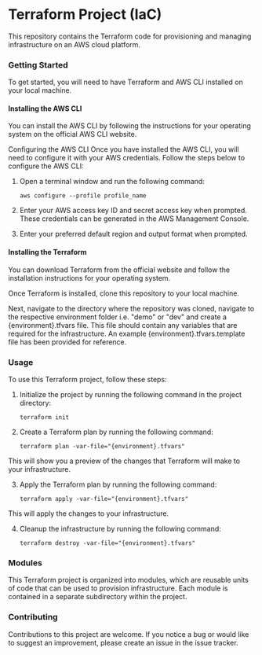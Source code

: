# Terraform Project (IaC)
This repository contains the Terraform code for provisioning and managing infrastructure on an AWS cloud platform.

### Getting Started
To get started, you will need to have Terraform and AWS CLI installed on your local machine. 

#### Installing the AWS CLI
You can install the AWS CLI by following the instructions for your operating system on the official AWS CLI website.

Configuring the AWS CLI
Once you have installed the AWS CLI, you will need to configure it with your AWS credentials. Follow the steps below to configure the AWS CLI:

1) Open a terminal window and run the following command:
    ```
    aws configure --profile profile_name
    ```
2) Enter your AWS access key ID and secret access key when prompted. These credentials can be generated in the AWS Management Console.

3) Enter your preferred default region and output format when prompted.

#### Installing the Terraform
You can download Terraform from the official website and follow the installation instructions for your operating system.

Once Terraform is installed, clone this repository to your local machine.

Next, navigate to the directory where the repository was cloned, navigate to the respective environment folder i.e. "demo" or "dev" and create a {environment}.tfvars file. This file should contain any variables that are required for the infrastructure. An example {environment}.tfvars.template file has been provided for reference.

### Usage
To use this Terraform project, follow these steps:

1) Initialize the project by running the following command in the project directory:
    ```
    terraform init
    ```

2) Create a Terraform plan by running the following command:
    ```
    terraform plan -var-file="{environment}.tfvars"
    ```
This will show you a preview of the changes that Terraform will make to your infrastructure.

3) Apply the Terraform plan by running the following command:
   ```
   terraform apply -var-file="{environment}.tfvars"
   ```
This will apply the changes to your infrastructure.

4) Cleanup the infrastructure by running the following command:
   ```
   terraform destroy -var-file="{environment}.tfvars"
   ```

### Modules
This Terraform project is organized into modules, which are reusable units of code that can be used to provision infrastructure. Each module is contained in a separate subdirectory within the project.

### Contributing
Contributions to this project are welcome. If you notice a bug or would like to suggest an improvement, please create an issue in the issue tracker.